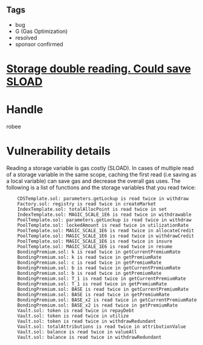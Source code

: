 ## Tags

- bug
- G (Gas Optimization)
- resolved
- sponsor confirmed

# [Storage double reading. Could save SLOAD](https://github.com/code-423n4/2022-01-insure-findings/issues/5) 

# Handle

robee


# Vulnerability details

Reading a storage variable is gas costly (SLOAD). In cases of multiple read of a storage variable in the same scope, caching the first read (i.e saving as a local variable) can save gas and decrease the
 overall gas uses. The following is a list of functions and the storage variables that you read twice: 

        CDSTemplate.sol: parameters.getLockup is read twice in withdraw
        Factory.sol: registry is read twice in createMarket
        IndexTemplate.sol: totalAllocPoint is read twice in set
        IndexTemplate.sol: MAGIC_SCALE_1E6 is read twice in withdrawable
        PoolTemplate.sol: parameters.getLockup is read twice in withdraw
        PoolTemplate.sol: lockedAmount is read twice in utilizationRate
        PoolTemplate.sol: MAGIC_SCALE_1E6 is read twice in allocateCredit
        PoolTemplate.sol: MAGIC_SCALE_1E6 is read twice in withdrawCredit
        PoolTemplate.sol: MAGIC_SCALE_1E6 is read twice in insure
        PoolTemplate.sol: MAGIC_SCALE_1E6 is read twice in resume
        BondingPremium.sol: k is read twice in getCurrentPremiumRate
        BondingPremium.sol: k is read twice in getPremiumRate
        BondingPremium.sol: c is read twice in getPremiumRate
        BondingPremium.sol: b is read twice in getCurrentPremiumRate
        BondingPremium.sol: b is read twice in getPremiumRate
        BondingPremium.sol: T_1 is read twice in getCurrentPremiumRate
        BondingPremium.sol: T_1 is read twice in getPremiumRate
        BondingPremium.sol: BASE is read twice in getCurrentPremiumRate
        BondingPremium.sol: BASE is read twice in getPremiumRate
        BondingPremium.sol: BASE_x2 is read twice in getCurrentPremiumRate
        BondingPremium.sol: BASE_x2 is read twice in getPremiumRate
        Vault.sol: token is read twice in repayDebt
        Vault.sol: token is read twice in utilize
        Vault.sol: token is read twice in withdrawRedundant
        Vault.sol: totalAttributions is read twice in attributionValue
        Vault.sol: balance is read twice in valueAll
        Vault.sol: balance is read twice in withdrawRedundant


